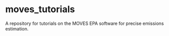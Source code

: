 # moves_tutorials
A repository for tutorials on the MOVES EPA software for precise emissions estimation.
